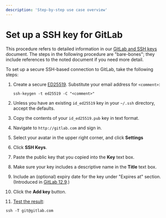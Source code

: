 ```yaml
---
description: 'Step-by-step use case overview'
---
```


# Set up a SSH key for GitLab

This procedure refers to detailed information in our [GitLab and SSH keys](README.md) document. The steps in the following procedure are "bare-bones"; they include references to the noted document if you need more detail.

To set up a secure SSH-based connection to GitLab, take the following steps:

1. Create a secure [ED25519](README.md#options-for-ssh-keys). Substitute your email address for `<comment>`:

   ```shell
   ssh-keygen -t ed25519 -C "<comment>"
   ```

1. Unless you have an existing `id_ed25519` key in your `~/.ssh` directory, accept the defaults.

1. Copy the contents of your `id_ed25519.pub` key in text format.
1. Navigate to `http://gitlab.com` and sign in.
1. Select your avatar in the upper right corner, and click **Settings**
1. Click **SSH Keys**.
1. Paste the public key that you copied into the **Key** text box.
1. Make sure your key includes a descriptive name in the **Title** text box.
1. Include an (optional) expiry date for the key under "Expires at" section. (Introduced in [GitLab 12.9](https://gitlab.com/gitlab-org/gitlab/-/issues/36243).)
1. Click the **Add key** button.
1. [Test the result](README.md#testing-that-everything-is-set-up-correctly):

```shell
ssh -T git@gitlab.com
```
